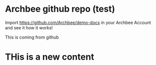 # Archbee github repo (test)

Import <https://github.com/Archbee/demo-docs> in your Archbee Account and see it how it works!

This is coming from github

# THis is a new content

